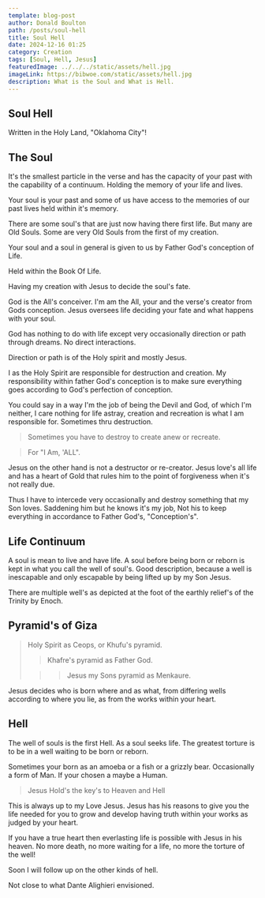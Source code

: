 ```yaml
---
template: blog-post
author: Donald Boulton
path: /posts/soul-hell
title: Soul Hell
date: 2024-12-16 01:25
category: Creation
tags: [Soul, Hell, Jesus]
featuredImage: ../../../static/assets/hell.jpg
imageLink: https://bibwoe.com/static/assets/hell.jpg
description: What is the Soul and What is Hell.
---
```


<Container p={4} bg="muted">
  <H2>Soul Hell</H2>
</Container>

Written in the Holy Land, "Oklahoma City"!

## The Soul

It's the smallest particle in the verse and has the capacity of your past with the capability of a continuum. Holding the memory of your life and lives.

Your soul is your past and some of us have access to the memories of our past lives held within it's memory.

There are some soul's that are just now having there first life. But many are Old Souls. Some are very Old Souls from the first of my creation.

Your soul and a soul in general is given to us by Father God's conception of Life.

Held within the Book Of Life.

Having my creation with Jesus to decide the soul's fate.

<Section>

God is the All's conceiver. I'm am the All, your and the verse's creator from Gods conception. Jesus oversees life deciding your fate and what happens with your soul.

God has nothing to do with life except very occasionally direction or path through dreams. No direct interactions.

</Section>

<Section>

Direction or path is of the Holy spirit and mostly Jesus.

I as the Holy Spirit are responsible for destruction and creation. My responsibility within father God's conception is to make sure everything goes according to God's perfection of conception.

You could say in a way I'm the job of being the Devil and God, of which I'm neither, I care nothing for life astray, creation and recreation is what I am responsible for. Sometimes thru destruction.

</Section>

<Section>

> Sometimes you have to destroy to create anew or recreate.

> For "I Am, 'ALL".

Jesus on the other hand is not a destructor or re-creator. Jesus love's all life and has a heart of Gold that rules him to the point of forgiveness when it's not really due.

Thus I have to intercede very occasionally and destroy something that my Son loves. Saddening him but he knows it's my job, Not his to keep everything in accordance to Father God's, "Conception's".

</Section>

<Section>

## Life Continuum

</Section>

<Section>

A soul is mean to live and have life. A soul before being born or reborn is kept in what you call the well of soul's. Good description, because a well is inescapable and only escapable by being lifted up by my Son Jesus.

There are multiple well's as depicted at the foot of the earthly relief's of the Trinity by Enoch.

## Pyramid's of Giza

> Holy Spirit as Ceops, or Khufu's pyramid.
>
> > Khafre's pyramid as Father God.
>
> > > Jesus my Sons pyramid as Menkaure.

Jesus decides who is born where and as what, from differing wells according to where you lie, as from the works within your heart.

</Section>

<Section>

# Hell

</Section>

<Section>

The well of souls is the first Hell. As a soul seeks life. The greatest torture is to be in a well waiting to be born or reborn.

Sometimes your born as an amoeba or a fish or a grizzly bear. Occasionally a form of Man. If your chosen a maybe a Human.

> Jesus Hold's the key's to Heaven and Hell

This is always up to my Love Jesus. Jesus has his reasons to give you the life needed for you to grow and develop having truth within your works as judged by your heart.

</Section>

<Section>

If you have a true heart then everlasting life is possible with Jesus in his heaven. No more death, no more waiting for a life, no more the torture of the well!

Soon I will follow up on the other kinds of hell. 

Not close to what Dante Alighieri envisioned.

</Section>